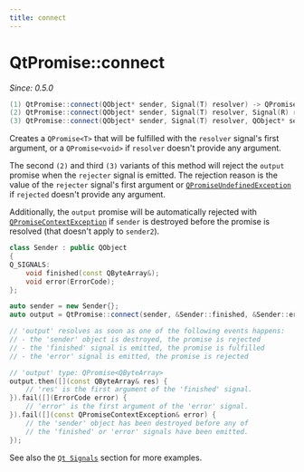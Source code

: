```yaml
---
title: connect
---
```


# QtPromise::connect

*Since: 0.5.0*

```cpp
(1) QtPromise::connect(QObject* sender, Signal(T) resolver) -> QPromise<T>
(2) QtPromise::connect(QObject* sender, Signal(T) resolver, Signal(R) rejecter) -> QPromise<T>
(3) QtPromise::connect(QObject* sender, Signal(T) resolver, QObject* sender2, Signal(R) rejecter) -> QPromise<T>
```

Creates a `QPromise<T>` that will be fulfilled with the `resolver` signal's first argument, or a
`QPromise<void>` if `resolver` doesn't provide any argument.

The second `(2)` and third `(3)` variants of this method will reject the `output` promise when the
`rejecter` signal is emitted. The rejection reason is the value of the `rejecter` signal's first
argument or [`QPromiseUndefinedException`](../exceptions/undefined.md) if `rejected` doesn't provide
any argument.

Additionally, the `output` promise will be automatically rejected with [`QPromiseContextException`](../exceptions/context.md)
if `sender` is destroyed before the promise is resolved (that doesn't apply to `sender2`).

```cpp
class Sender : public QObject
{
Q_SIGNALS:
    void finished(const QByteArray&);
    void error(ErrorCode);
};

auto sender = new Sender{};
auto output = QtPromise::connect(sender, &Sender::finished, &Sender::error);

// 'output' resolves as soon as one of the following events happens:
// - the 'sender' object is destroyed, the promise is rejected
// - the 'finished' signal is emitted, the promise is fulfilled
// - the 'error' signal is emitted, the promise is rejected

// 'output' type: QPromise<QByteArray>
output.then([](const QByteArray& res) {
    // 'res' is the first argument of the 'finished' signal.
}).fail([](ErrorCode error) {
    // 'error' is the first argument of the 'error' signal.
}).fail([](const QPromiseContextException& error) {
    // the 'sender' object has been destroyed before any of
    // the 'finished' or 'error' signals have been emitted.
});
```

See also the [`Qt Signals`](../qtsignals.md) section for more examples.
